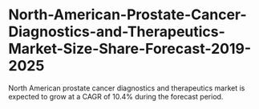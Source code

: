 # North-American-Prostate-Cancer-Diagnostics-and-Therapeutics-Market-Size-Share-Forecast-2019-2025
North American prostate cancer diagnostics and therapeutics market is expected to grow at a CAGR of 10.4% during the forecast period.
